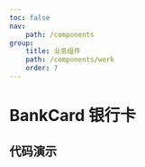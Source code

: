 ```yaml
---
toc: false
nav:
    path: /components
group:
    title: 业务组件
    path: /components/work
    order: 7
---
```


# BankCard 银行卡

## 代码演示
